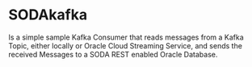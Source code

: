 # SODAkafka
Is a simple sample Kafka Consumer that reads messages from a Kafka Topic, either locally or Oracle Cloud Streaming Service,
and sends the received Messages to a SODA REST enabled Oracle Database.
